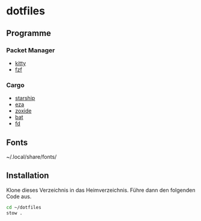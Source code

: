 # dotfiles

## Programme

### Packet Manager
- [kitty](https://sw.kovidgoyal.net/kitty/conf/)
- [fzf](https://github.com/junegunn/fzf)


### Cargo  
- [starship](https://starship.rs)
- [eza](https://github.com/eza-community/eza)
- [zoxide](https://github.com/ajeetdsouza/zoxide)
- [bat](https://github.com/sharkdp/bat)
- [fd](https://github.com/sharkdp/fd)



## Fonts
~/.local/share/fonts/

## Installation
Klone dieses Verzeichnis in das Heimverzeichnis. Führe dann den folgenden Code aus.
```zsh
cd ~/dotfiles
stow .
```
